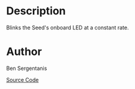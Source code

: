 # Description

Blinks the Seed's onboard LED at a constant rate.

# Author

Ben Sergentanis

[Source Code](https://github.com/electro-smith/DaisyExamples/tree/master/seed/Blink)